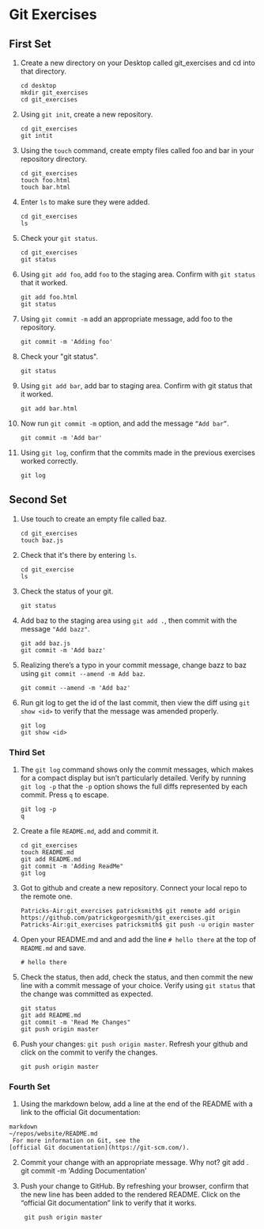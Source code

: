 # Git Exercises

## First Set
1. Create a new directory on your Desktop called git_exercises and cd into that directory.
   	```
    cd desktop
    mkdir git_exercises
    cd git_exercises
    ```

   
2. Using `git init`, create a new repository.
   ```
   cd git_exercises
   git intit
   ```

3. Using the `touch` command, create empty files called foo and bar in your repository directory.
    ``` 
    cd git_exercises
    touch foo.html
    touch bar.html
    ```
4. Enter `ls` to make sure they were added.
    ```
    cd git_exercises
    ls
    ```

5. Check your `git status`.
    ```
    cd git_exercises
    git status
    ```

6. Using `git add foo`, add `foo` to the staging area. Confirm with `git status` that it worked.
    ```
    git add foo.html
    git status
    ```
    
7. Using `git commit -m` add an appropriate message, add foo to the repository.
   ```
   git commit -m 'Adding foo'
    ```

8. Check your "git status".
    ```
    git status
    ```
9. Using `git add bar`, add bar to staging area. Confirm with git status that it worked.
    ```
    git add bar.html
    ```

10. Now run `git commit -m` option, and add the message `“Add bar”`.
    ```
    git commit -m 'Add bar'
    ```

11. Using `git log`, confirm that the commits made in the previous exercises worked correctly.
    ```
    git log
    ```

## Second Set

1. Use touch to create an empty file called baz.
    ```
    cd git_exercises
    touch baz.js
    ```

2. Check that it's there by entering `ls`.
    ```
    cd git_exercise
    ls
    ```

3. Check the status of your git. 
    ```
    git status
    ```

4. Add baz to the staging area using `git add .`, then commit with the message `"Add bazz"`.
    ```
    git add baz.js
    git commit -m 'Add bazz'
    ```

5. Realizing there’s a typo in your commit message, change bazz to baz using `git commit --amend -m Add baz`.
    ```
    git commit --amend -m 'Add baz'
    ```

6. Run git log to get the id of the last commit, then view the diff using `git show <id>` to verify that the message was amended properly.
    ```
    git log 
    git show <id>
    ``` 
### Third Set

1. The `git log` command shows only the commit messages, which makes for a compact display but isn’t particularly detailed. Verify by running `git log -p` that the `-p` option shows the full diffs represented by each commit. Press `q` to escape.
    ```
    git log -p
    q
    ```

2. Create a file `README.md`, add and commit it.
    ```
    cd git_exercises
    touch README.md
    git add README.md 
    git commit -m 'Adding ReadMe"
    git log
    ```

3. Got to github and create a new repository. Connect your local repo to the remote one.
    ```
    Patricks-Air:git_exercises patricksmith$ git remote add origin https://github.com/patrickgeorgesmith/git_exercises.git
    Patricks-Air:git_exercises patricksmith$ git push -u origin master
    ```

4. Open your README.md and and add the line `# hello there` at the top of `README.md` and save.
    ```
    # hello there
    ```

5. Check the status, then add, check the status, and then commit the new line with a commit message of your choice. Verify using `git status` that the change was committed as expected.
    ```
    git status
    git add README.md
    git commit -m 'Read Me Changes"
    git push origin master   
    ```

6. Push your changes: `git push origin master`. Refresh your github and click on the commit to verify the changes.
    ```
    git push origin master
    ```
### Fourth Set

1. Using the markdown below, add a line at the end of the README with a link to the official Git documentation:
```
markdown
~/repos/website/README.md
 For more information on Git, see the
[official Git documentation](https://git-scm.com/).
```

2. Commit your change with an appropriate message. Why not?
    git add .
    git commit -m 'Adding Documentation'

3. Push your change to GitHub. By refreshing your browser, confirm that the new line has been added to the rendered README. Click on the “official Git documentation” link to verify that it works.
    ```
     git push origin master
    ```